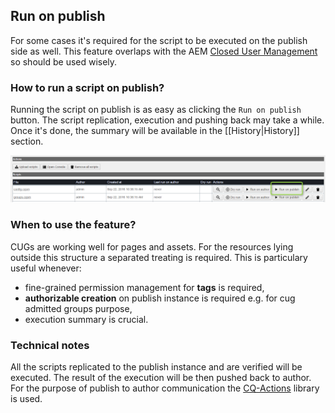 ## Run on publish
For some cases it's required for the script to be executed on the publish side as well. This feature overlaps with the AEM [Closed User Management](https://docs.adobe.com/docs/en/aem/6-2/administer/security/cug.html) so should be used wisely.

### How to run a script on publish?
Running the script on publish is as easy as clicking the `Run on publish` button. The script replication, execution and pushing back may take a while. Once it's done, the summary will be available in the [[History|History]] section.

![run-on-publish](assets/screens/runOnPublish.png)

### When to use the feature?
CUGs are working well for pages and assets. For the resources lying outside this structure a separated treating is required. This is particulary useful whenever:

* fine-grained permission management for **tags** is required,
* **authorizable creation** on publish instance is required e.g. for cug admitted groups purpose,
* execution summary is crucial.

### Technical notes
All the scripts replicated to the publish instance and are verified  will be executed. The result of the execution will be then pushed back to author. For the purpose of publish to author communication the [CQ-Actions](https://github.com/Cognifide/CQ-Actions) library is used.
